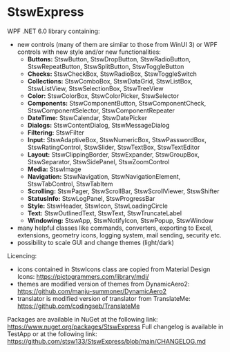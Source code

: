 # StswExpress
WPF .NET 6.0 library containing:
- new controls (many of them are similar to those from WinUI 3) or WPF controls with new style and/or new functionalities:
  - **Buttons:** StswButton, StswDropButton, StswRadioButton, StswRepeatButton, StswSplitButton, StswToggleButton
  - **Checks:** StswCheckBox, StswRadioBox, StswToggleSwitch
  - **Collections:** StswComboBox, StswDataGrid, StswListBox, StswListView, StswSelectionBox, StswTreeView
  - **Color:** StswColorBox, StswColorPicker, StswSelector
  - **Components:** StswComponentButton, StswComponentCheck, StswComponentSelector, StswComponentRepeater
  - **DateTime:** StswCalendar, StswDatePicker
  - **Dialogs:** StswContentDialog, StswMessageDialog
  - **Filtering:** StswFilter
  - **Input:** StswAdaptiveBox, StswNumericBox, StswPasswordBox, StswRatingControl, StswSlider, StswTextBox, StswTextEditor
  - **Layout:** StswClippingBorder, StswExpander, StswGroupBox, StswSeparator, StswSidePanel, StswZoomControl
  - **Media:** StswImage
  - **Navigation:** StswNavigation, StswNavigationElement, StswTabControl, StswTabItem
  - **Scrolling:** StswPager, StswScrollBar, StswScrollViewer, StswShifter
  - **StatusInfo:** StswLogPanel, StswProgressBar
  - **Style:** StswHeader, StswIcon, StswLoadingCircle
  - **Text:** StswOutlinedText, StswText, StswTruncateLabel
  - **Windowing:** StswApp, StswNotifyIcon, StswPopup, StswWindow
- many helpful classes like commands, converters, exporting to Excel, extensions, geometry icons, logging system, mail sending, security etc.
- possibility to scale GUI and change themes (light/dark)

Licencing:
- icons contained in StswIcons class are copied from Material Design Icons: https://pictogrammers.com/library/mdi/
- themes are modified version of themes from DynamicAero2: https://github.com/manju-summoner/DynamicAero2
- translator is modified version of translator from TranslateMe: https://github.com/codingseb/TranslateMe

Packages are available in NuGet at the following link: https://www.nuget.org/packages/StswExpress
Full changelog is available in TestApp or at the following link: https://github.com/stsw133/StswExpress/blob/main/CHANGELOG.md
